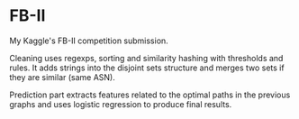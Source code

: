 FB-II
====

My Kaggle's FB-II competition submission.

Cleaning uses regexps, sorting and similarity hashing with thresholds and rules. It adds strings into the disjoint sets structure and merges two sets if they are similar (same ASN).

Prediction part extracts features related to the optimal paths in the previous graphs and uses logistic regression to produce final results.
